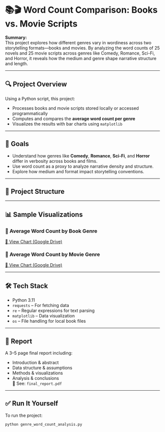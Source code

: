 # 📚🎬 Word Count Comparison: Books vs. Movie Scripts

**Summary:**  
This project explores how different genres vary in wordiness across two storytelling formats—books and movies. By analyzing the word counts of 25 novels and 25 movie scripts across genres like Comedy, Romance, Sci-Fi, and Horror, it reveals how the medium and genre shape narrative structure and length.

---

## 🔍 Project Overview

Using a Python script, this project:
- Processes books and movie scripts stored locally or accessed programmatically
- Computes and compares the **average word count per genre**
- Visualizes the results with bar charts using `matplotlib`

---

## 🎯 Goals

- Understand how genres like **Comedy**, **Romance**, **Sci-Fi**, and **Horror** differ in verbosity across books and films.
- Use word count as a proxy to analyze narrative density and structure.
- Explore how medium and format impact storytelling conventions.

---

## 📁 Project Structure


---

## 📊 Sample Visualizations

### 📘 Average Word Count by Book Genre  
[📎 View Chart (Google Drive)](https://drive.google.com/file/d/1iwE_1r_jiW0T8DqMydaOCwJ5fQcGA6qi/view?usp=sharing)

### 🎥 Average Word Count by Movie Genre  
[📎 View Chart (Google Drive)](https://drive.google.com/file/d/1adlZV9Xsg_zS-Z-cSBi9FkuTannro0Kd/view?usp=sharing)

---

## 🛠 Tech Stack

- Python 3.11
- `requests` – For fetching data
- `re` – Regular expressions for text parsing
- `matplotlib` – Data visualization
- `os` – File handling for local book files

---

## 📄 Report

A 3–5 page final report including:
- Introduction & abstract
- Data structure & assumptions
- Methods & visualizations
- Analysis & conclusions  
📄 See: `final_report.pdf`

---

## ✅ Run It Yourself

To run the project:

```bash
python genre_word_count_analysis.py
